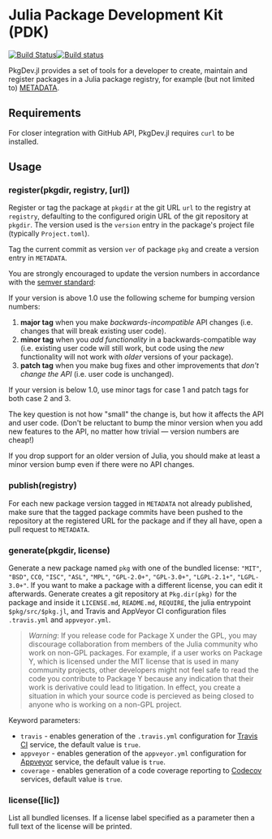 # Julia Package Development Kit (PDK)

[![Build Status](https://travis-ci.org/JuliaLang/PkgDev.jl.svg?branch=master)](https://travis-ci.org/JuliaLang/PkgDev.jl)[![Build status](https://ci.appveyor.com/api/projects/status/gnd6dqbdaxcx1c23/branch/master?svg=true)](https://ci.appveyor.com/project/wildart/pkgdev-jl/branch/master)

PkgDev.jl provides a set of tools for a developer to create, maintain and register packages in a Julia package registry, for example (but not limited to) [METADATA](https://github.com/JuliaLang/METADATA.jl).

## Requirements

For closer integration with GitHub API, PkgDev.jl requires `curl` to be installed.

## Usage

### register(pkgdir, registry, [url])
Register or tag the package at `pkgdir` at the git URL `url` to the registry at `registry`, defaulting to the configured origin URL of the git repository at `pkgdir`.
The version used is the `version` entry in the package's project file (typically `Project.toml`).


Tag the current commit as version `ver` of package `pkg` and create a version entry in `METADATA`.

You are strongly encouraged to update the version numbers in accordance with the [semver standard](http://semver.org/):

If your version is above 1.0 use the following scheme for bumping version numbers:

1. **major tag** when you make *backwards-incompatible* API changes (i.e. changes that will break existing user code).
2. **minor tag** when you *add functionality* in a backwards-compatible way (i.e. existing user code will still work, but code using the *new* functionality will not work with *older* versions of your package).
3. **patch tag** when you make bug fixes and other improvements that *don't change the API* (i.e. user code is unchanged).

If your version is below 1.0, use minor tags for case 1 and patch tags for both case 2 and 3.

The key question is not how "small" the change is, but how it affects the API and user code.  (Don't be reluctant to bump the minor version when you add new features to the API, no matter how trivial — version numbers are cheap!)

If you drop support for an older version of Julia, you should make at least a minor version bump even if there were no API changes.

### publish(registry)

For each new package version tagged in `METADATA` not already published, make sure that the tagged package commits have been pushed to the repository at the registered URL for the package and if they all have, open a pull request to `METADATA`.

### generate(pkgdir, license)

Generate a new package named `pkg` with one of the bundled license: `"MIT"`, `"BSD"`, `CC0`, `"ISC"`, `"ASL"`, `"MPL"`, `"GPL-2.0+"`, `"GPL-3.0+"`, `"LGPL-2.1+"`, `"LGPL-3.0+"`. If you want to make a package with a different license, you can edit it afterwards. Generate creates a git repository at `Pkg.dir(pkg)` for the package and inside it `LICENSE.md`, `README.md`, `REQUIRE`, the julia entrypoint `$pkg/src/$pkg.jl`, and Travis and AppVeyor CI configuration files `.travis.yml` and `appveyor.yml`.

> *Warning*: If you release code for Package X under the GPL, you may discourage collaboration from members of the Julia community who work on non-GPL packages. For example, if a user works on Package Y, which is licensed under the MIT license that is used in many community projects, other developers might not feel safe to read the code you contribute to Package Y because any indication that their work is derivative could lead to litigation. In effect, you create a situation in which your source code is percieved as being closed to anyone who is working on a non-GPL project.

Keyword parameters:

* `travis` - enables generation of the `.travis.yml` configuration for [Travis CI](https://travis-ci.org/) service, the default value is `true`.
* `appveyor` - enables generation of the `appveyor.yml` configuration for [Appveyor](http://www.appveyor.com/) service, the default value is `true`.
* `coverage` - enables generation of a code coverage reporting to [Codecov](https://codecov.io) services, default value is `true`.

### license([lic])

List all bundled licenses. If a license label specified as a parameter then a full text of the license will be printed.
